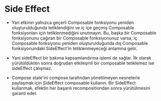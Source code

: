 Side Effect
=====================

- Yan etkinin yalnızca geçerli Composable fonksiyonu yeniden oluşturulduğunda tetiklendiğini ve iç içe geçmiş Composable fonksiyonları için tetiklenmediğini unutmayın. Bu, başka bir Composable fonksiyonunu çağıran bir Composable fonksiyonunuz varsa, iç Composable fonksiyonu yeniden oluşturulduğunda dış Composable fonksiyonundaki SideEffect'in tetiklenmeyeceği anlamına gelir.

- Yani sideEffect bir bakıma kapsamlandırma işlemi de sağlar. İlk olarak yürütüldükten sonra doğrudan etkileşmli bir composable tetiklemez ise sideEffect çalışmaz.

 - Compose state'ini compose tarafından yönetilmeyen nesnelerle paylaşmak için SideEffect composable kullanın. Bir SideEffect kullanmak, efektin her başarılı recompositiondan sonra yürütülmesini garanti eder.

